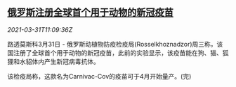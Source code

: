 <!--1617190262000-->
[俄罗斯注册全球首个用于动物的新冠疫苗](https://cn.reuters.com/article/russia-animals-vaccine-covid19-0331-wedn-idCNKBS2BN1LA)
------

<div><i>2021-03-31T11:09:36Z</i></div><p>路透莫斯科3月31日 - 俄罗斯动植物防疫检疫局(Rosselkhoznadzor)周三称，该国注册了全球首个用于动物的新冠疫苗，此前的实验显示，该疫苗能在狗、猫、狐狸和水貂体内产生新冠病毒抗体。</p><p>该检疫局称，这款名为Carnivac-Cov的疫苗可于4月开始量产。(完)</p>
